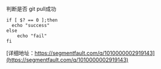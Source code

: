 
判断是否 git pull成功
```
if [ $? == 0 ];then
  echo "success"
else
    echo "fail"
fi
```
[详细地址：https://segmentfault.com/q/1010000002919143](https://segmentfault.com/q/1010000002919143)
